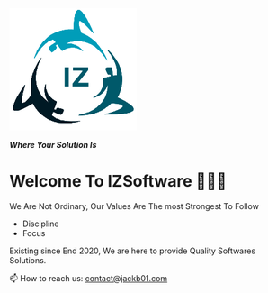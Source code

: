 ![Logo](IZ.PNG?raw=true "IZSoftware")

**_Where Your Solution Is_**

# Welcome To IZSoftware 👋🏾👋

We Are Not Ordinary, Our Values Are The most Strongest To Follow

- Discipline
- Focus

Existing since End 2020, We are here to provide Quality Softwares Solutions.

📫 How to reach us: contact@jackb01.com
